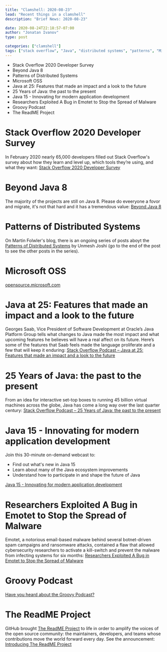 ```yaml
---
title: "Clamshell: 2020-08-23"
lead: "Recent things in a clamshell"
description: "Brief News: 2020-08-23"

date: 2020-08-24T22:18:57-07:00
author: "Jonatan Ivanov"
type: post

categories: ["clamshell"]
tags: ["stack overflow", "Java", "distributed systems", "patterns", "Microsoft", "Open Sourcee", "security", "Groovy", "GitHub"]
---
```


- Stack Overflow 2020 Developer Survey
- Beyond Java 8
- Patterns of Distributed Systems
- Microsoft OSS
- Java at 25: Features that made an impact and a look to the future
- 25 Years of Java: the past to the present
- Java 15 - Innovating for modern application development
- Researchers Exploited A Bug in Emotet to Stop the Spread of Malware
- Groovy Podcast
- The ReadME Project
<!--more-->

# Stack Overflow 2020 Developer Survey

In February 2020 nearly 65,000 developers filled out Stack Overflow's survey about how they learn and level up, which tools they’re using, and what they want: [Stack Overflow 2020 Developer Survey](https://insights.stackoverflow.com/survey/2020)

# Beyond Java 8

The majority of the projects are still on Java 8. Please do eveeryone a fovor and migrate, it's not that hard and it has a tremendous value: [Beyond Java 8](https://dzone.com/articles/beyond-java-8)

# Patterns of Distributed Systems

On Martin Folwler's blog, there is an ongoing series of posts aboyt the [Patterns of Distributed Systems](https://martinfowler.com/articles/patterns-of-distributed-systems/) by Unmesh Joshi (go to the end of the post to see the other posts in the series).

# Microsoft OSS

[opensource.microsoft.com](https://opensource.microsoft.com/)

# Java at 25: Features that made an impact and a look to the future

Georges Saab, Vice President of Software Development at Oracle’s Java Platform Group tells what changes to Java made the most impact and what upcoming features he believes will have a real affect on its future. Here’s some of the features that Saab feels made the language proliferate and a few that will keep it enduring: [Stack Overflow Podcast – Java at 25: Features that made an impact and a look to the future](https://stackoverflow.blog/2020/07/30/java-at-25-features-that-made-an-impact-and-a-look-to-the-future/)

# 25 Years of Java: the past to the present

From an idea for interactive set-top boxes to running 45 billion virtual machines across the globe, Java has come a long way over the last quarter century: [Stack Overflow Podcast – 25 Years of Java: the past to the present](https://stackoverflow.blog/2020/07/29/podcast-sponsored-25-years-of-java-oracle/)

# Java 15 - Innovating for modern application development

Join this 30-minute on-demand webcast to:
- Find out what's new in Java 15
- Learn about many of the Java ecosystem improvements
- Understand how to participate in and shape the future of Java

[Java 15 - Innovating for modern application development](https://www.oracle.com/a/ocom/docs/dc/em/sev400074011-ww-ww-olwodoo-rwwe2-ie1a-ev.html)

# Researchers Exploited A Bug in Emotet to Stop the Spread of Malware

Emotet, a notorious email-based malware behind several botnet-driven spam campaigns and ransomware attacks, contained a flaw that allowed cybersecurity researchers to activate a kill-switch and prevent the malware from infecting systems for six months: [Researchers Exploited A Bug in Emotet to Stop the Spread of Malware](https://thehackernews.com/2020/08/emotet-botnet-malware.html)

# Groovy Podcast
[Have you heard about the Groovy Podcast?](https://groovypodcast.podbean.com/)

# The ReadME Project

GitHub brought [The ReadME Project](https://github.com/readme) to life in order to amplify the voices of the open source community:
the maintainers, developers, and teams whose contributions move the world forward every day. See the announcement: [Introducing The ReadME Project](https://github.blog/2020-08-20-readme-project/)
